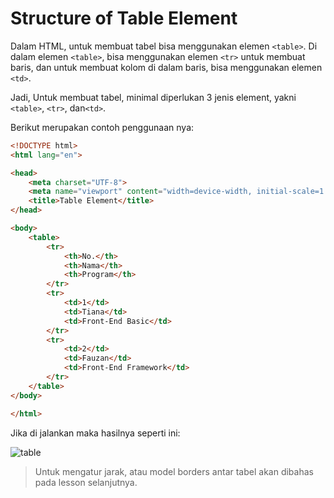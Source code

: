 # Structure of Table Element

Dalam HTML, untuk membuat tabel bisa menggunakan elemen `<table>`. Di dalam elemen `<table>`, bisa menggunakan elemen `<tr>` untuk membuat baris, dan untuk membuat kolom di dalam baris, bisa menggunakan elemen `<td>`.

Jadi, Untuk membuat tabel, minimal diperlukan 3 jenis element, yakni `<table>`, `<tr>`, dan`<td>`.

Berikut merupakan contoh penggunaan nya:

```html
<!DOCTYPE html>
<html lang="en">

<head>
    <meta charset="UTF-8">
    <meta name="viewport" content="width=device-width, initial-scale=1.0">
    <title>Table Element</title>
</head>

<body>
    <table>
        <tr>
            <th>No.</th>
            <th>Nama</th>
            <th>Program</th>
        </tr>
        <tr>
            <td>1</td>
            <td>Tiana</td>
            <td>Front-End Basic</td>
        </tr>
        <tr>
            <td>2</td>
            <td>Fauzan</td>
            <td>Front-End Framework</td>
        </tr>
    </table>
</body>

</html>
```

Jika di jalankan maka hasilnya seperti ini:

![table](img/2/table.png)

> Untuk mengatur jarak, atau model borders antar tabel akan dibahas pada lesson selanjutnya.
